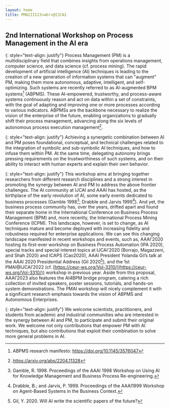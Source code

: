 ```yaml
---
layout: home
title: PMAIIII23<wbr>@IJCAI
---
```


## 2nd International Workshop on Process Management in the AI era

{: style="text-align: justify"}
Process Management (PM) is a multidisciplinary field that combines insights from operations management, computer science, 
and data science (cf. process mining). The rapid development of artificial intelligence (AI) techniques is leading to the creation of a new generation of information systems that can "augment" PM, making them more autonomous, adaptive, intelligent, and self-optimizing. Such systems are recently referred to as AI-augmented BPM systems[^1] (ABPMS). 
These AI-empowered, trustworthy, and process-aware systems continuously reason and act on data within a set of constraints, 
with the goal of adapting and improving one or more processes according to various indicators. 
ABPMSs are the backbone necessary to realize the vision of the enterprise of the future, enabling organizations to gradually shift their process management, advancing along the six levels of autonomous process execution management[^2].

{: style="text-align: justify"}
Achieving a synergetic combination between AI and PM poses foundational, conceptual, and technical challenges related to the integration of symbolic and sub-symbolic AI techniques, and how to infuse them within PM. At the same time, delegating autonomy brings pressing requirements on the trustworthiness of such systems, and on their ability to interact with human experts and explain their own behavior. 

{: style="text-align: justify"}
This workshop aims at bringing together researchers from different research disciplines and a strong interest in promoting the synergy between AI and PM to address the above frontier challenges. The AI community at IJCAI and AAAI has hosted, as the birthplace of the early revolution of AI, some early events dedicated to business processes (Gamble 1998[^3]; Drabble and Jarvis 1999[^4]). And yet, the business process community has, over the years, drifted apart and found their separate home in the International Conference on Business Process Management (BPM) and, more recently, the International Process Mining Conference (ICPM). This landscape, however, is set to change, as AI techniques mature and become deployed with increasing fidelity and robustness required for enterprise applications. We can see this changing landscape manifested in recent workshops and events, such as, AAAI’2020 hosting its first-ever workshop on Business Process Automation (IPA 2020), special tracks and special interest topics at IJCAI’2020 (Borrajo, Magazzeni, and Shah 2020) and ICAPS (Cao2020), AAAI President Yolanda Gil’s talk at the AAAI 2020 Presidential Address (Gil 2020[^5]), and the 1st PMAI@IJCAI’2022  (cf. [https://ceur-ws.org/Vol-3310/](https://ceur-ws.org/Vol-3310/)) workshop in previous year. Aside from this proposal, AAAI’2023 also features the AI4BPM bridge program, catering a rich collection of invited speakers, poster sessions, tutorials, and hands-on system demonstrations. The PMAI workshop will nicely complement it with a significant research emphasis towards the vision of ABPMS and Autonomous Enterprises.

{: style="text-align: justify"}
We welcome scientists, practitioners, and students from academic and industrial communities who are interested in the synergy between AI and PM, to participate and submit their original work. We welcome not only contributions that empower PM with AI techniques, but also contributions that exploit their combination to solve more general problems in AI.


[^1]: ABPMS research manifesto: https://doi.org/10.1145/3576047
[^2]: https://arxiv.org/abs/2204.11328
[^3]: Gamble, R. 1998. Proceedings of the AAAI 1998 Workshop on Using AI for Knowledge Management and Business Process Re-engineering.
[^4]: Drabble, B.; and Jarvis, P. 1999. Proceedings of the AAAI1999 Workshop on Agent-Based Systems in the Business Context.
[^5]: Gil, Y. 2020. Will AI write the scientific papers of the future?

